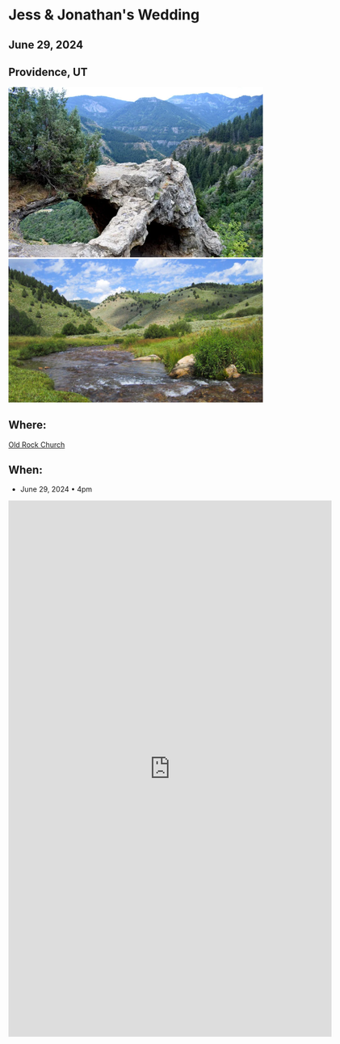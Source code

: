 # Jess & Jonathan's Wedding
## June 29, 2024
## Providence, UT
![Cache Valley](/pictures/cachevalley.png)
![Temple Fork](/pictures/templefork.jpeg)
## Where: 
[Old Rock Church](https://oldrockchurch.com/)

## When:
- June 29, 2024 • 4pm

<iframe src="https://docs.google.com/forms/d/e/1FAIpQLSdg0v7PWcbjbDapeu2auTm6qU7A0672k2GflRwkfPhxafHpbA/viewform?embedded=true" width="640" height="1061" frameborder="0" marginheight="0" marginwidth="0">Loading…</iframe>
